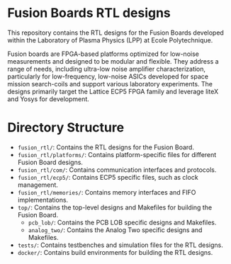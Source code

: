 # Fusion Boards RTL designs 

This repository contains the RTL designs for the Fusion Boards developed within the Laboratory of Plasma Physics (LPP) at Ecole Polytechnique.

Fusion boards are FPGA-based platforms optimized for low-noise measurements and designed to be modular and flexible. They address a range of needs, including ultra-low noise amplifier characterization, particularly for low-frequency, low-noise ASICs developed for space mission search-coils and support various laboratory experiments. The designs primarily target the Lattice ECP5 FPGA family and leverage liteX and Yosys for development.

# Directory Structure
- `fusion_rtl/`: Contains the RTL designs for the Fusion Board.
- `fusion_rtl/platforms/`: Contains platform-specific files for different Fusion Board designs.
- `fusion_rtl/com/`: Contains communication interfaces and protocols.
- `fusion_rtl/ecp5/`: Contains ECP5 specific files, such as clock management.
- `fusion_rtl/memories/`: Contains memory interfaces and FIFO implementations.
- `top/`: Contains the top-level designs and Makefiles for building the Fusion Board.
  - `pcb_lob/`: Contains the PCB LOB specific designs and Makefiles.
  - `analog_two/`: Contains the Analog Two specific designs and Makefiles.
- `tests/`: Contains testbenches and simulation files for the RTL designs.
- `docker/`: Contains build environments for building the RTL designs.